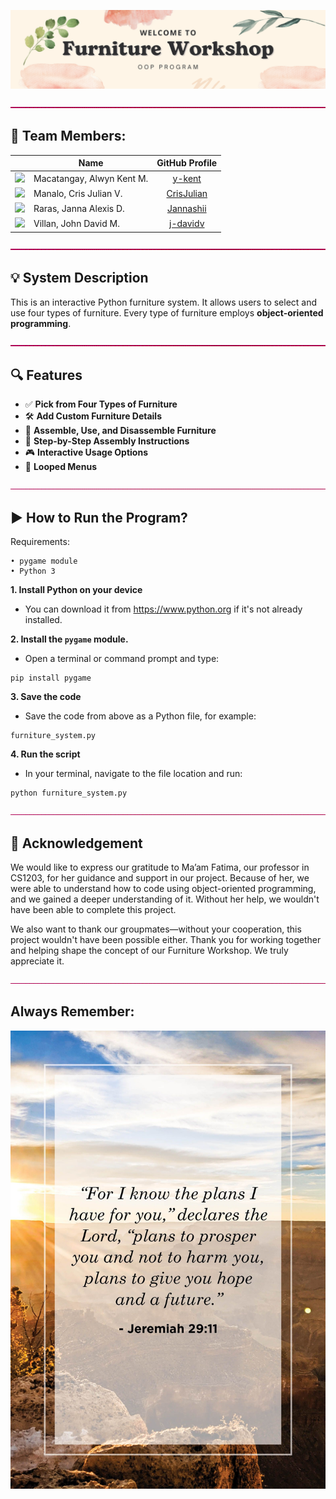![alt text](https://github.com/y-kent/CS121LabAct3CS1203Group5/blob/master/Banner..png "banner.")

![alt text](https://github.com/y-kent/CS121LabAct3CS1203Group5/blob/master/BorderLine.gif "border")

## 👥 Team Members:
|                                                            | Name                      | GitHub Profile   |
|------------------------------------------------------------|---------------------------|:----------------:|
| <img src="https://github.com/y-kent.png" width="60" />     | Macatangay, Alwyn Kent M. | [y-kent](https://github.com/y-kent)                           |
| <img src="https://github.com/CrisJulian.png" width="60" /> | Manalo, Cris Julian V.    | [CrisJulian](https://github.com/CrisJulian) |
| <img src="https://github.com/Jannashii.png" width="60" />  | Raras, Janna Alexis D.    | [Jannashii](https://github.com/Jannashii)  |
| <img src="https://github.com/j-davidv.png" width="60" />  | Villan, John David M.      | [j-davidv](https://github.com/j-davidv)                         |

![alt text](https://github.com/y-kent/CS121LabAct3CS1203Group5/blob/master/BorderLine.gif "border")

## 💡 System Description
This is an interactive Python furniture system. It allows users to select and use four types of furniture. Every type of furniture employs **object-oriented programming**.

![alt text](https://github.com/y-kent/CS121LabAct3CS1203Group5/blob/master/BorderLine.gif "border")

## 🔍 Features
* ✅ **Pick from Four Types of Furniture**
* 🛠️ **Add Custom Furniture Details**
* 🧩 **Assemble, Use, and Disassemble Furniture**
* 📝 **Step-by-Step Assembly Instructions**
* 🎮 **Interactive Usage Options**
* 🔁 **Looped Menus**

![alt text](https://github.com/y-kent/CS121LabAct3CS1203Group5/blob/master/BorderLine.gif "border")

## ▶️ How to Run the Program?
Requirements:
```
• pygame module
• Python 3
```

**1. Install Python on your device**
    
  - You can download it from https://www.python.org if it's not already installed.

**2. Install the `pygame` module.**

  - Open a terminal or command prompt and type:
```
pip install pygame
```

**3. Save the code**

  - Save the code from above as a Python file, for example:
```
furniture_system.py
```

**4. Run the script**

  - In your terminal, navigate to the file location and run:
```
python furniture_system.py
```

![alt text](https://github.com/y-kent/CS121LabAct3CS1203Group5/blob/master/BorderLine.gif "border")

## 🙏 Acknowledgement
We would like to express our gratitude to Ma’am Fatima, our professor in CS1203, for her guidance and support in our project. Because of her, we were able to understand how to code using object-oriented programming, and we gained a deeper understanding of it. Without her help, we wouldn't have been able to complete this project.

We also want to thank our groupmates—without your cooperation, this project wouldn't have been possible either. Thank you for working together and helping shape the concept of our Furniture Workshop. We truly appreciate it.

![alt text](https://github.com/y-kent/CS121LabAct3CS1203Group5/blob/master/BorderLine.gif "border")

## Always Remember:
![alt text](bible-verses-about-hope-1-1585157294-1.jpg) 
